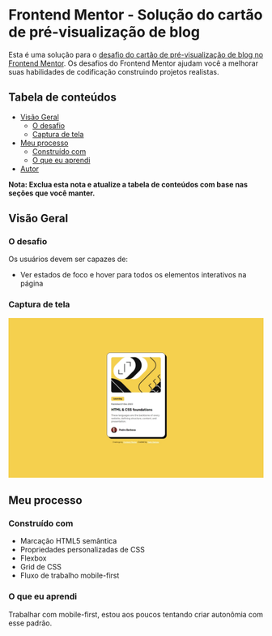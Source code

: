 # Frontend Mentor - Solução do cartão de pré-visualização de blog

Esta é uma solução para o [desafio do cartão de pré-visualização de blog no Frontend Mentor](https://www.frontendmentor.io/challenges/blog-preview-card-ckPaj01IcS). Os desafios do Frontend Mentor ajudam você a melhorar suas habilidades de codificação construindo projetos realistas.

## Tabela de conteúdos

- [Visão Geral](#visão-geral)
  - [O desafio](#o-desafio)
  - [Captura de tela](#captura-de-tela)
- [Meu processo](#meu-processo)
  - [Construído com](#construído-com)
  - [O que eu aprendi](#o-que-eu-aprendi)
- [Autor](#autor)

**Nota: Exclua esta nota e atualize a tabela de conteúdos com base nas seções que você manter.**

## Visão Geral

### O desafio

Os usuários devem ser capazes de:

- Ver estados de foco e hover para todos os elementos interativos na página

### Captura de tela

![](./preview.jpeg)

## Meu processo

### Construído com

- Marcação HTML5 semântica
- Propriedades personalizadas de CSS
- Flexbox
- Grid de CSS
- Fluxo de trabalho mobile-first

### O que eu aprendi

Trabalhar com mobile-first, estou aos poucos tentando criar autonômia com esse padrão.
